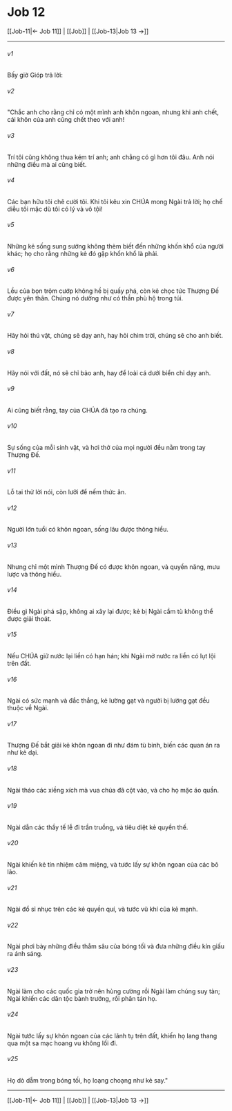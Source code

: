 # Job 12

[[Job-11|← Job 11]] | [[Job]] | [[Job-13|Job 13 →]]
***



###### v1 
Bấy giờ Gióp trả lời: 

###### v2 
"Chắc anh cho rằng chỉ có một mình anh khôn ngoan, nhưng khi anh chết, cái khôn của anh cũng chết theo với anh! 

###### v3 
Trí tôi cũng không thua kém trí anh; anh chẳng có gì hơn tôi đâu. Anh nói những điều mà ai cũng biết. 

###### v4 
Các bạn hữu tôi chê cười tôi. Khi tôi kêu xin CHÚA mong Ngài trả lời; họ chế diễu tôi mặc dù tôi có lý và vô tội! 

###### v5 
Những kẻ sống sung sướng không thèm biết đến những khốn khổ của người khác; họ cho rằng những kẻ đó gặp khốn khổ là phải. 

###### v6 
Lều của bọn trộm cướp không hề bị quấy phá, còn kẻ chọc tức Thượng Đế được yên thân. Chúng nó dường như có thần phù hộ trong túi. 

###### v7 
Hãy hỏi thú vật, chúng sẽ dạy anh, hay hỏi chim trời, chúng sẽ cho anh biết. 

###### v8 
Hãy nói với đất, nó sẽ chỉ bảo anh, hay để loài cá dưới biển chỉ dạy anh. 

###### v9 
Ai cũng biết rằng, tay của CHÚA đã tạo ra chúng. 

###### v10 
Sự sống của mỗi sinh vật, và hơi thở của mọi người đều nằm trong tay Thượng Đế. 

###### v11 
Lỗ tai thử lời nói, còn lưỡi để nếm thức ăn. 

###### v12 
Người lớn tuổi có khôn ngoan, sống lâu được thông hiểu. 

###### v13 
Nhưng chỉ một mình Thượng Đế có được khôn ngoan, và quyền năng, mưu lược và thông hiểu. 

###### v14 
Điều gì Ngài phá sập, không ai xây lại được; kẻ bị Ngài cầm tù không thể được giải thoát. 

###### v15 
Nếu CHÚA giữ nước lại liền có hạn hán; khi Ngài mở nước ra liền có lụt lội trên đất. 

###### v16 
Ngài có sức mạnh và đắc thắng, kẻ lường gạt và người bị lường gạt đều thuộc về Ngài. 

###### v17 
Thượng Đế bắt giải kẻ khôn ngoan đi như đám tù binh, biến các quan án ra như kẻ dại. 

###### v18 
Ngài tháo các xiềng xích mà vua chúa đã cột vào, và cho họ mặc áo quần. 

###### v19 
Ngài dẫn các thầy tế lễ đi trần truồng, và tiêu diệt kẻ quyền thế. 

###### v20 
Ngài khiến kẻ tín nhiệm câm miệng, và tước lấy sự khôn ngoan của các bô lão. 

###### v21 
Ngài đổ sỉ nhục trên các kẻ quyền quí, và tước vũ khí của kẻ mạnh. 

###### v22 
Ngài phơi bày những điều thẳm sâu của bóng tối và đưa những điều kín giấu ra ánh sáng. 

###### v23 
Ngài làm cho các quốc gia trở nên hùng cường rồi Ngài làm chúng suy tàn; Ngài khiến các dân tộc bành trướng, rồi phân tán họ. 

###### v24 
Ngài tước lấy sự khôn ngoan của các lãnh tụ trên đất, khiến họ lang thang qua một sa mạc hoang vu không lối đi. 

###### v25 
Họ dò dẫm trong bóng tối, họ loạng choạng như kẻ say."

***
[[Job-11|← Job 11]] | [[Job]] | [[Job-13|Job 13 →]]
